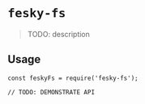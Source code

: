 # `fesky-fs`

> TODO: description

## Usage

```
const feskyFs = require('fesky-fs');

// TODO: DEMONSTRATE API
```
